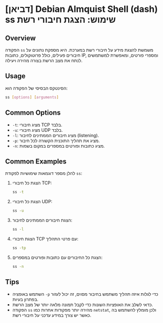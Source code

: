 # [דביאן] Debian Almquist Shell (dash) ss שימוש: הצגת חיבורי רשת

## Overview
הפקודה `ss` משמשת להצגת מידע על חיבורי רשת במערכת. היא מספקת נתונים על חיבורים פעילים, כולל פרוטוקולים, כתובות IP, ומספרי פורטים, ומאפשרת למשתמשים לנתח את מצב הרשת בצורה מהירה ויעילה.

## Usage
הסינטקס הבסיסי של הפקודה הוא:

```bash
ss [options] [arguments]
```

## Common Options
- `-t`: מציג חיבורי TCP בלבד.
- `-u`: מציג חיבורי UDP בלבד.
- `-l`: מציג חיבורים הממתינים לחיבור (listening).
- `-p`: מציג את תהליך התוכנית הקשורה לכל חיבור.
- `-n`: מציג כתובות ופורטים במספרים במקום בשמות.

## Common Examples
להלן מספר דוגמאות שימושיות לפקודת `ss`:

1. הצגת כל חיבורי TCP:
   ```bash
   ss -t
   ```

2. הצגת כל חיבורי UDP:
   ```bash
   ss -u
   ```

3. הצגת חיבורים הממתינים לחיבור:
   ```bash
   ss -l
   ```

4. הצגת חיבורי TCP עם פרטי התהליך:
   ```bash
   ss -tp
   ```

5. הצגת כל החיבורים עם כתובות ופורטים במספרים:
   ```bash
   ss -n
   ```

## Tips
- השתמש באופציה `-p` כדי לגלות איזה תהליך משתמש בחיבור מסוים, זה יכול לעזור בפתרון בעיות.
- כדאי לשלב את האופציות השונות כדי לקבל תמונה מלאה יותר של מצב הרשת.
- הפקודה `ss` מהירה יותר מפקודות אחרות כמו `netstat`, ולכן מומלץ להשתמש בה כאשר יש צורך במידע עדכני על חיבורי רשת.